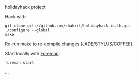 holidayhack project

Hack with:

    git clone git://github.com/chakrit/holidayhack.in.th.git
    ./configure --global
    make

Re-run make to re-compile changes (JADE/STYLUS/COFFEE).

Start locally with [Foreman](https://github.com/ddollar/foreman):

    foreman start

...
